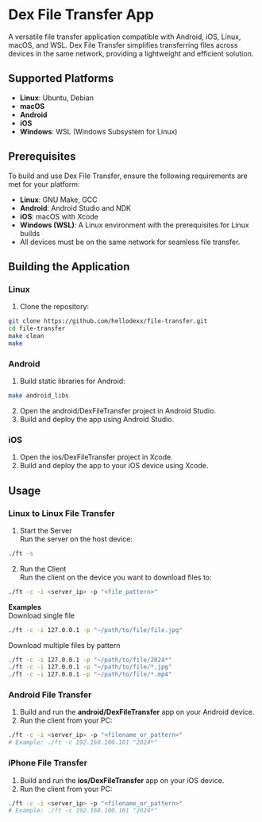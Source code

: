 # Dex File Transfer App
A versatile file transfer application compatible with Android, iOS, Linux, macOS, and WSL. Dex File Transfer simplifies transferring files across devices in the same network, providing a lightweight and efficient solution.

## Supported Platforms
- **Linux**: Ubuntu, Debian
- **macOS**
- **Android**
- **iOS**
- **Windows**: WSL (Windows Subsystem for Linux)

## Prerequisites
To build and use Dex File Transfer, ensure the following requirements are met for your platform:
- **Linux**: GNU Make, GCC
- **Android**: Android Studio and NDK
- **iOS**: macOS with Xcode
- **Windows (WSL)**: A Linux environment with the prerequisites for Linux builds
- All devices must be on the same network for seamless file transfer.

## Building the Application

### Linux
1. Clone the repository:
```bash
git clone https://github.com/hellodexx/file-transfer.git
cd file-transfer
make clean
make
```

### Android
1. Build static libraries for Android:
```bash
make android_libs
```
2. Open the android/DexFileTransfer project in Android Studio.
3. Build and deploy the app using Android Studio.

### iOS
1. Open the ios/DexFileTransfer project in Xcode.
2. Build and deploy the app to your iOS device using Xcode.

## Usage

### Linux to Linux File Transfer
1. Start the Server  
Run the server on the host device:
```bash
./ft -s
```
2. Run the Client  
Run the client on the device you want to download files to:
```bash
./ft -c -i <server_ip> -p "<file_pattern>"
```
**Examples**  
Download single file
```bash
./ft -c -i 127.0.0.1 -p "~/path/to/file/file.jpg"
```
Download multiple files by pattern
```bash
./ft -c -i 127.0.0.1 -p "~/path/to/file/2024*"
./ft -c -i 127.0.0.1 -p "~/path/to/file/*.jpg"
./ft -c -i 127.0.0.1 -p "~/path/to/file/*.mp4"
```

### Android File Transfer
1. Build and run the **android/DexFileTransfer** app on your Android device.
2. Run the client from your PC:

```bash
./ft -c -i <server_ip> -p "<filename_or_pattern>"
# Example: ./ft -c 192.168.100.101 "2024*"
```
### iPhone File Transfer
1.	Build and run the **ios/DexFileTransfer** app on your iOS device.
2.	Run the client from your PC:
```bash
./ft -c -i <server_ip> -p "<filename_or_pattern>"
# Example: ./ft -c 192.168.100.101 "2024*"
```
